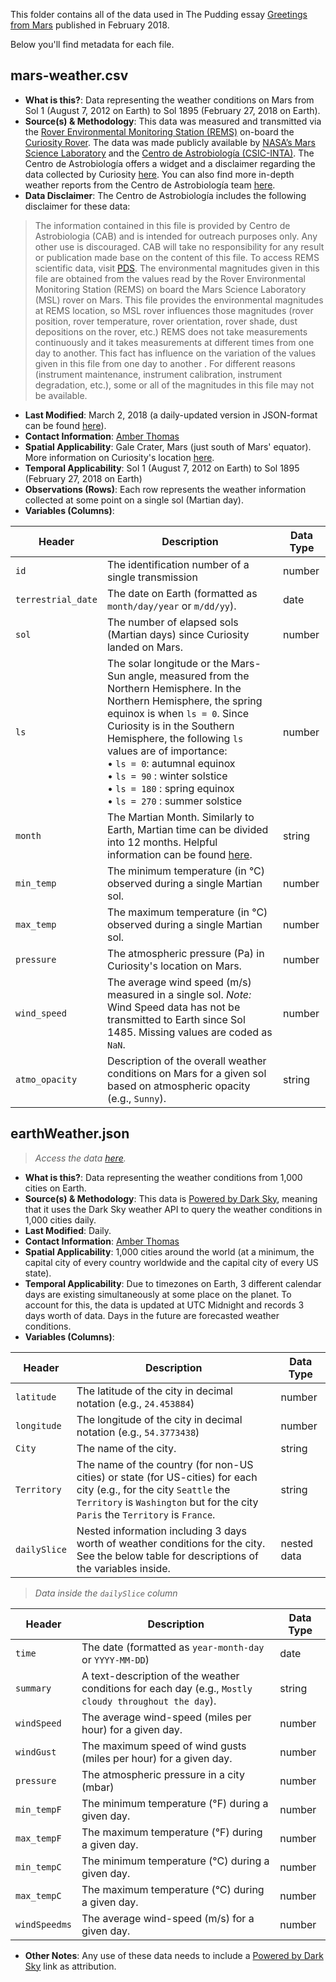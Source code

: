 This folder contains all of the data used in The Pudding essay [Greetings from Mars](https://pudding.cool/2018/01/mars-weather/) published in February 2018. 

Below you'll find metadata for each file. 

## mars-weather.csv

- 	**What is this?**: Data representing the weather conditions on Mars from Sol 1 (August 7, 2012 on Earth) to Sol 1895 (February 27, 2018 on Earth). 
-   **Source(s) & Methodology**: This data was measured and transmitted via the [Rover Environmental Monitoring Station (REMS)](https://mars.jpl.nasa.gov/msl/mission/instruments/environsensors/rems/) on-board the [Curiosity Rover](https://mars.jpl.nasa.gov/msl/). The data was made publicly available by [NASA’s Mars Science Laboratory](http://mars.jpl.nasa.gov/msl/) and the [Centro de Astrobiología (CSIC-INTA)](http://www.cab.inta.es/es/inicio). The Centro de Astrobiología offers a widget and a disclaimer regarding the data collected by Curiosity [here](http://cab.inta-csic.es/rems/wp-content/plugins/marsweather-widget/widget.php?lang=en). You can also find more in-depth weather reports from the Centro de Astrobiología team [here](https://cab.inta-csic.es/rems/category/weather-reports/).
- **Data Disclaimer**: The Centro de Astrobiología includes the following disclaimer for these data:
> The information contained in this file is provided by Centro de Astrobiologia (CAB) and is intended for outreach purposes only. Any other use is discouraged. CAB will take no responsibility for any result or publication made base on the content of this file. To access REMS scientific data, visit [PDS](http://pds.nasa.gov). The environmental magnitudes given in this file are obtained from the values read by the Rover Environmental Monitoring Station (REMS) on board the Mars Science Laboratory (MSL) rover on Mars. This file provides the environmental magnitudes at REMS location, so MSL rover influences those magnitudes (rover position, rover temperature, rover orientation, rover shade, dust depositions on the rover, etc.) REMS does not take measurements continuously and it takes measurements at different times from one day to another. This fact has influence on the variation of the values given in this file from one day to another . For different reasons (instrument maintenance, instrument calibration, instrument degradation, etc.), some or all of the magnitudes in this file may not be available.

-   **Last Modified**: March 2, 2018 (a daily-updated version in JSON-format can be found [here](https://pudding.cool/2017/12/mars-data/marsWeather.json)).
-   **Contact Information**: [Amber Thomas](mailto:amber@polygraph.cool)
-   **Spatial Applicability**: Gale Crater, Mars (just south of Mars' equator). More information on Curiosity's location [here](https://mars.nasa.gov/msl/mission/whereistherovernow/).
-   **Temporal Applicability**: Sol 1 (August 7, 2012 on Earth) to Sol 1895 (February 27, 2018 on Earth)
-   **Observations (Rows)**: Each row represents the weather information collected at some point on a single sol (Martian day).
-   **Variables (Columns)**:

| Header | Description | Data Type |
|---|---|---|
| `id` | The identification number of a single transmission | number | 
| `terrestrial_date` | The date on Earth (formatted as `month/day/year` or `m/dd/yy`). | date | 
| `sol` | The number of elapsed sols (Martian days) since Curiosity landed on Mars. | number | 
| `ls` | The solar longitude or the Mars-Sun angle, measured from the Northern Hemisphere. In the Northern Hemisphere, the spring equinox is when `ls = 0`. Since Curiosity is in the Southern Hemisphere, the following `ls` values are of importance: <br/>&bull; `ls = 0`: autumnal equinox <br/>&bull; `ls = 90` : winter solstice <br/>&bull; `ls = 180` : spring equinox <br/>&bull; `ls = 270` : summer solstice | number | 
| `month` | The Martian Month. Similarly to Earth, Martian time can be divided into 12 months. Helpful information can be found [here](http://www-mars.lmd.jussieu.fr/mars/time/solar_longitude.html).| string | 
| `min_temp` | The minimum temperature (in °C) observed during a single Martian sol. | number | 
| `max_temp` | The maximum temperature (in °C) observed during a single Martian sol. | number | 
| `pressure` | The atmospheric pressure (Pa) in Curiosity's location on Mars.  | number | 
| `wind_speed` | The average wind speed (m/s) measured in a single sol. *Note:* Wind Speed data has not be transmitted to Earth since Sol 1485. Missing values are coded as `NaN`.  | number |
| `atmo_opacity` | Description of the overall weather conditions on Mars for a given sol based on atmospheric opacity (e.g., `Sunny`). | string | 

## earthWeather.json

> *Access the data [here](https://pudding.cool/2017/12/mars-data/earthWeather.json).*

- 	**What is this?**: Data representing the weather conditions from 1,000 cities on Earth. 
-   **Source(s) & Methodology**: This data is [Powered by Dark Sky](https://darksky.net/poweredby/), meaning that it uses the Dark Sky weather API to query the weather conditions in 1,000 cities daily.
-   **Last Modified**: Daily.
-   **Contact Information**: [Amber Thomas](mailto:amber@polygraph.cool)
-   **Spatial Applicability**: 1,000 cities around the world (at a minimum, the capital city of every country worldwide and the capital city of every US state).
-   **Temporal Applicability**: Due to timezones on Earth, 3 different calendar days are existing simultaneously at some place on the planet. To account for this, the data is updated at UTC Midnight and records 3 days worth of data. Days in the future are forecasted weather conditions.
-   **Variables (Columns)**:

| Header | Description | Data Type |
|---|---|---|
| `latitude` | The latitude of the city in decimal notation (e.g., `24.453884`) | number |
| `longitude` | The longitude of the city in decimal notation (e.g., `54.3773438`) | number |
| `City` | The name of the city. | string |
| `Territory` | The name of the country (for non-US cities) or state (for US-cities) for each city (e.g., for the city `Seattle` the `Territory` is `Washington` but for the city `Paris` the `Territory` is `France`. | string |
| `dailySlice` | Nested information including 3 days worth of weather conditions for the city. See the below table for descriptions of the variables inside. | nested data |

> *Data inside the `dailySlice` column* 

| Header | Description | Data Type |
|---|---|---|
| `time` | The date (formatted as `year-month-day` or `YYYY-MM-DD`) | date |
| `summary` | A text-description of the weather conditions for each day (e.g., `Mostly cloudy throughout the day`).  | string |
| `windSpeed` | The average wind-speed (miles per hour) for a given day. | number |
| `windGust` | The maximum speed of wind gusts (miles per hour) for a given day. | number |
| `pressure` | The atmospheric pressure in a city (mbar) | number |
| `min_tempF` | The minimum temperature (°F) during a given day. | number |
| `max_tempF` | The maximum temperature (°F) during a given day. | number |
| `min_tempC` | The minimum temperature (°C) during a given day. | number |
| `max_tempC` | The maximum temperature (°C) during a given day. | number |
| `windSpeedms` | The average wind-speed (m/s) for a given day. | number |

- **Other Notes**: Any use of these data needs to include a [Powered by Dark Sky](https://darksky.net/poweredby/) link as attribution. 
